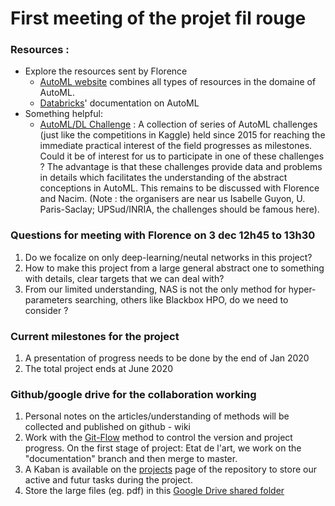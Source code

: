 # First meeting of the projet fil rouge 
### Resources : 
* Explore the resources sent by Florence
    * [AutoML website](https://www.automl.org/) combines all types of resources in the domaine of AutoML.
    * [Databricks](https://docs.databricks.com/applications/machine-learning/automl/)' documentation on AutoML 
* Something helpful:
    * [AutoML/DL Challenge](https://autodl.chalearn.org/home) : A collection of series of AutoML challenges (just like the competitions in Kaggle) held since 2015 for reaching the immediate practical interest of the field progresses as milestones. Could it be of interest for us to participate in one of these challenges ? The advantage is that these challenges provide data and problems in details which facilitates the understanding of the abstract conceptions in AutoML. This remains to be discussed with Florence and Nacim. (Note : the organisers are near us Isabelle Guyon, U. Paris-Saclay; UPSud/INRIA, the challenges should be famous here).  

### Questions for meeting with Florence on 3 dec 12h45 to 13h30
1. Do we focalize on only deep-learning/neutal networks in this project?
2. How to make this project from a large general abstract one to something with details, clear targets that we can deal with? 
3. From our limited understanding, NAS is not the only method for hyper-parameters searching, others like Blackbox HPO, do we need to consider ?
 
### Current milestones for the project
1. A presentation of progress needs to be done by the end of Jan 2020
2. The total project ends at June 2020

### Github/google drive for the collaboration working
1. Personal notes on the articles/understanding of methods will be collected and published on github - wiki  
2. Work with the [Git-Flow](https://danielkummer.github.io/git-flow-cheatsheet/) method to control the version and project progress. On the first stage of project: Etat de l'art, we work on the "documentation" branch and then merge to master.
3. A Kaban is available on the [projects](https://github.com/aksl20/safran-automl/projects) page of the repository to store our active and futur tasks during the project.
4. Store the large files (eg. pdf) in this [Google Drive shared folder](https://drive.google.com/openid=1sbxGKqA4fVmUbx57oxWcvVemMSG07uKm) 

